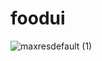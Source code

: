 # foodui

![maxresdefault (1)](https://github.com/SufiyanRazaq/FoodApp-DribbbleClone/assets/119070430/894c64b2-9778-43bb-afec-d186cd0f6efb)
